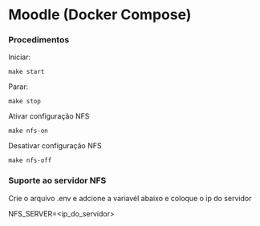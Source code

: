 # Moodle (Docker Compose)

### Procedimentos

Iniciar:

```
make start
```

Parar:

```
make stop
```

Ativar configuração NFS

```
make nfs-on
```

Desativar configuração NFS

```
make nfs-off
```

### Suporte ao servidor NFS

Crie o arquivo .env e adcione a variavél abaixo e coloque o ip do servidor

NFS_SERVER=<ip_do_servidor>
